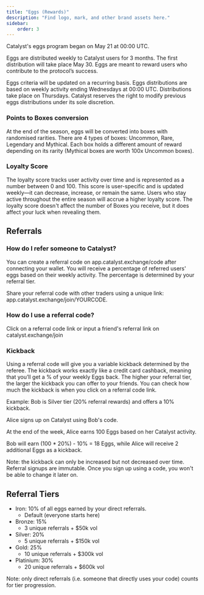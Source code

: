 ```yaml
---
title: "Eggs (Rewards)"
description: "Find logo, mark, and other brand assets here."
sidebar:
    order: 3
---
```


Catalyst's eggs program began on May 21 at 00:00 UTC.

Eggs are distributed weekly to Catalyst users for 3 months. The first distribution will take place May 30. Eggs are meant to reward users who contribute to the protocol’s success.

Eggs criteria will be updated on a recurring basis. Eggs distributions are based on weekly activity ending Wednesdays at 00:00 UTC. Distributions take place on Thursdays. Catalyst reserves the right to modify previous eggs distributions under its sole discretion.

### Points to Boxes conversion
At the end of the season, eggs will be converted into boxes with randomised rarities. There are 4 types of boxes: Uncommon, Rare, Legendary and Mythical. Each box holds a different amount of reward depending on its rarity (Mythical boxes are worth 100x Uncommon boxes).

### Loyalty Score
The loyalty score tracks user activity over time and is represented as a number between 0 and 100. This score is user-specific and is updated weekly—it can decrease, increase, or remain the same. Users who stay active throughout the entire season will accrue a higher loyalty score. The loyalty score doesn't affect the number of Boxes you receive, but it does affect your luck when revealing them.

## Referrals

### How do I refer someone to Catalyst?

You can create a referral code on app.catalyst.exchange/code after connecting your wallet. You will receive a percentage of referred users' eggs based on their weekly activity. The percentage is determined by your referral tier.

Share your referral code with other traders using a unique link: app.catalyst.exchange/join/YOURCODE.

### How do I use a referral code?
Click on a referral code link or input a friend's referral link on catalyst.exchange/join

###  Kickback

Using a referral code will give you a variable kickback determined by the referee. The kickback works exactly like a credit card cashback, meaning that you’ll get a % of your weekly Eggs back. The higher your referral tier, the larger the kickback you can offer to your friends. You can check how much the kickback is when you click on a referral code link.

Example:
Bob is Silver tier (20% referral rewards) and offers a 10% kickback.

Alice signs up on Catalyst using Bob's code.

At the end of the week, Alice earns 100 Eggs based on her Catalyst activity.

Bob will earn (100 * 20%) - 10% = 18 Eggs, while Alice will receive 2 additional Eggs as a kickback.

Note: the kickback can only be increased but not decreased over time. Referral signups are immutable. Once you sign up using a code, you won't be able to change it later on.

## Referral Tiers

* Iron: 10% of all eggs earned by your direct referrals.
    * Default (everyone starts here)
* Bronze: 15%
    * 3 unique referrals + $50k vol
* Silver: 20%
    * 5 unique referrals + $150k vol
* Gold: 25%
    * 10 unique referrals + $300k vol
* Platinium: 30%
    * 20 unique referrals + $600k vol

Note: only direct referrals (i.e. someone that directly uses your code) counts for tier progression.



